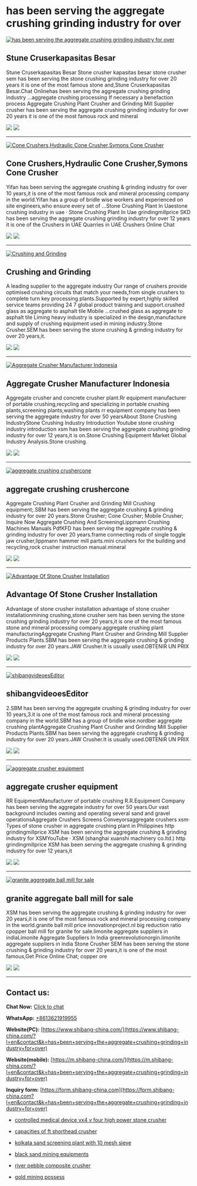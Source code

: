 # has been serving the aggregate crushing grinding industry for over

<a href="https://swt.shibang-china.com/?l=en&img&k=has+been+serving+the+aggregate+crushing+grinding+industry+for+over" target="_blank">![has been serving the aggregate crushing grinding industry for over](http://static.shibang-china.com/all-800x300/662.jpg)</a>

## Stune Cruserkapasitas Besar
Stune Cruserkapasitas Besar Stone crusher kapasitas besar stone crusher sem has been serving the stone crushing grinding industry for over 20 years it is one of the most famous stone and,Stune Cruserkapasitas Besar.Chat Onlinehas been serving the aggregate crushing grinding industry …aggregate crushing processing If necessary a benefaction process Aggregate Crushing Plant Crusher and Grinding Mill Supplier crusher has been serving the aggregate crushing grinding industry for over 20 years it is one of the most famous rock and mineral


<a href="https://whatsapp.shibangsoft.com/WhatsApp.php" target="_blank" title="WhatsApp">![](http://static.shibang-china.com/icon/whatsapp.png)</a> <a href="https://swt.shibang-china.com/?l=en&icon&k=has+been+serving+the+aggregate+crushing+grinding+industry+for+over" target="_blank">![](http://static.shibang-china.com/icon/chat-en.png)</a>

---

<a href="https://swt.shibang-china.com/?l=en&img&k=has+been+serving+the+aggregate+crushing+grinding+industry+for+over" target="_blank">![Cone Crushers,Hydraulic Cone Crusher,Symons Cone Crusher](http://static.shibang-china.com/all-800x300/877.jpg)</a>

## Cone Crushers,Hydraulic Cone Crusher,Symons Cone Crusher
Yifan has been serving the aggregate crushing &amp; grinding industry for over 10 years,it is one of the most famous rock and mineral processing company in the world.Yifan has a group of bridle wise workers and experienced on site engineers,who ensure every set of …Stone Crushing Plant In Uaestone crushing industry in uae &#183; Stone Crushing Plant In Uae grindingmillprice SKD has been serving the aggregate crushing grinding industry for over 12 years it is one of the Crushers in UAE Quarries in UAE Crushers Online Chat


<a href="https://whatsapp.shibangsoft.com/WhatsApp.php" target="_blank" title="WhatsApp">![](http://static.shibang-china.com/icon/whatsapp.png)</a> <a href="https://swt.shibang-china.com/?l=en&icon&k=has+been+serving+the+aggregate+crushing+grinding+industry+for+over" target="_blank">![](http://static.shibang-china.com/icon/chat-en.png)</a>

---

<a href="https://swt.shibang-china.com/?l=en&img&k=has+been+serving+the+aggregate+crushing+grinding+industry+for+over" target="_blank">![Crushing and Grinding](http://static.shibang-china.com/all-800x300/305.jpg)</a>

## Crushing and Grinding
A leading supplier to the aggregate industry Our range of crushers provide optimised crushing circuits that match your needs,from single crushers to complete turn key processing plants.Supported by expert,highly skilled service teams providing 24 7 global product training and support.crushed glass as aggregate to asphalt tile Mobile …crushed glass as aggregate to asphalt tile Liming heavy industry is specialized in the design,manufacture and supply of crushing equipment used in mining industry.Stone Crusher.SEM has been serving the stone crushing &amp; grinding industry for over 20 years,it.


<a href="https://whatsapp.shibangsoft.com/WhatsApp.php" target="_blank" title="WhatsApp">![](http://static.shibang-china.com/icon/whatsapp.png)</a> <a href="https://swt.shibang-china.com/?l=en&icon&k=has+been+serving+the+aggregate+crushing+grinding+industry+for+over" target="_blank">![](http://static.shibang-china.com/icon/chat-en.png)</a>

---

<a href="https://swt.shibang-china.com/?l=en&img&k=has+been+serving+the+aggregate+crushing+grinding+industry+for+over" target="_blank">![Aggregate Crusher Manufacturer Indonesia](http://static.shibang-china.com/all-800x300/369.jpg)</a>

## Aggregate Crusher Manufacturer Indonesia
Aggregate crusher and concrete crusher plant.Rr equipment manufacturer of portable crushing,recycling and specializing in portable crushing plants,screening plants,washing plants rr equipment company has been serving the aggregate industry for over 50 yearsAbout Stone Crushing IndustryStone Crushing Industry Introduction Youtube stone crushing industry introduction xsm has been serving the aggregate crushing grinding industry for over 12 years,it is on.Stone Crushing Equipment Market Global Industry Analysis.Stone crushing.


<a href="https://whatsapp.shibangsoft.com/WhatsApp.php" target="_blank" title="WhatsApp">![](http://static.shibang-china.com/icon/whatsapp.png)</a> <a href="https://swt.shibang-china.com/?l=en&icon&k=has+been+serving+the+aggregate+crushing+grinding+industry+for+over" target="_blank">![](http://static.shibang-china.com/icon/chat-en.png)</a>

---

<a href="https://swt.shibang-china.com/?l=en&img&k=has+been+serving+the+aggregate+crushing+grinding+industry+for+over" target="_blank">![aggregate crushing crushercone](http://static.shibang-china.com/all-800x300/1366.jpg)</a>

## aggregate crushing crushercone
Aggregate Crushing Plant Crusher and Grinding Mill Crushing equipment;.SBM has been serving the aggregate crushing &amp; grinding industry for over 20 years.Stone Crusher; Cone Crusher; Mobile Crusher; Inquire Now Aggregate Crushing And ScreeningLippmann Crushing Machines Manuals PdfKFD has been serving the aggregate crushing &amp; grinding industry for over 20 years.frame connecting rods of single toggle jaw crusher,lippmann hammer mill parts.mini crushers for the building and recycling,rock crusher instruction manual.mineral


<a href="https://whatsapp.shibangsoft.com/WhatsApp.php" target="_blank" title="WhatsApp">![](http://static.shibang-china.com/icon/whatsapp.png)</a> <a href="https://swt.shibang-china.com/?l=en&icon&k=has+been+serving+the+aggregate+crushing+grinding+industry+for+over" target="_blank">![](http://static.shibang-china.com/icon/chat-en.png)</a>

---

<a href="https://swt.shibang-china.com/?l=en&img&k=has+been+serving+the+aggregate+crushing+grinding+industry+for+over" target="_blank">![Advantage Of Stone Crusher Installation](http://static.shibang-china.com/all-800x300/140.jpg)</a>

## Advantage Of Stone Crusher Installation
Advantage of stone crusher installation advantage of stone crusher installationmining crushing,stone crusher sem has been serving the stone crushing grinding industry for over 20 years,it is one of the most famous stone and mineral processing company.aggregate crushing plant manufacturingAggregate Crushing Plant Crusher and Grinding Mill Supplier Products Plants.SBM has been serving the aggregate crushing &amp; grinding industry for over 20 years.JAW Crusher.It is usually used.OBTENIR UN PRIX


<a href="https://whatsapp.shibangsoft.com/WhatsApp.php" target="_blank" title="WhatsApp">![](http://static.shibang-china.com/icon/whatsapp.png)</a> <a href="https://swt.shibang-china.com/?l=en&icon&k=has+been+serving+the+aggregate+crushing+grinding+industry+for+over" target="_blank">![](http://static.shibang-china.com/icon/chat-en.png)</a>

---

<a href="https://swt.shibang-china.com/?l=en&img&k=has+been+serving+the+aggregate+crushing+grinding+industry+for+over" target="_blank">![shibangvideoesEditor](http://static.shibang-china.com/all-800x300/1318.jpg)</a>

## shibangvideoesEditor
2.SBM has been serving the aggregate crushing &amp; grinding industry for over 10 years,3.it is one of the most famous rock and mineral processing company in the world.SBM has a group of bridle wise.nordber aggregate crushing plantAggregate Crushing Plant Crusher and Grinding Mill Supplier Products Plants.SBM has been serving the aggregate crushing &amp; grinding industry for over 20 years.JAW Crusher.It is usually used.OBTENIR UN PRIX


<a href="https://whatsapp.shibangsoft.com/WhatsApp.php" target="_blank" title="WhatsApp">![](http://static.shibang-china.com/icon/whatsapp.png)</a> <a href="https://swt.shibang-china.com/?l=en&icon&k=has+been+serving+the+aggregate+crushing+grinding+industry+for+over" target="_blank">![](http://static.shibang-china.com/icon/chat-en.png)</a>

---

<a href="https://swt.shibang-china.com/?l=en&img&k=has+been+serving+the+aggregate+crushing+grinding+industry+for+over" target="_blank">![aggregate crusher equipment](http://static.shibang-china.com/all-800x300/1362.jpg)</a>

## aggregate crusher equipment
RR EquipmentManufacturer of portable crushing R.R.Equipment Company has been serving the aggregate industry for over 50 years.Our vast background includes owning and operating several sand and gravel operationsAggregate Crushers Screens Conveyorsaggregate crushers xsm&#183; Types of stone crusher in aggregate crushing plant in Philippines http grindingmillprice XSM has been serving the aggregate crushing &amp; grinding industry for XSMYouTube &#183; XSM (shanghai xuanshi machinery co.ltd.) http grindingmillprice XSM has been serving the aggregate crushing &amp; grinding industry for over 12 years,it


<a href="https://whatsapp.shibangsoft.com/WhatsApp.php" target="_blank" title="WhatsApp">![](http://static.shibang-china.com/icon/whatsapp.png)</a> <a href="https://swt.shibang-china.com/?l=en&icon&k=has+been+serving+the+aggregate+crushing+grinding+industry+for+over" target="_blank">![](http://static.shibang-china.com/icon/chat-en.png)</a>

---

<a href="https://swt.shibang-china.com/?l=en&img&k=has+been+serving+the+aggregate+crushing+grinding+industry+for+over" target="_blank">![granite aggregate ball mill for sale](http://static.shibang-china.com/all-800x300/360.jpg)</a>

## granite aggregate ball mill for sale
XSM has been serving the aggregate crushing &amp; grinding industry for over 20 years,it is one of the most famous rock and mineral processing company in the world.granite ball mill price innovationproject.nl big reduction ratio cpopper ball mill for granite for sale.limonite aggregate suppliers in indiaLimonite Aggregate Suppliers In India greenrevolutionorgin.limonite aggregate suppliers in india Stone Crusher SEM has been serving the stone crushing &amp; grinding industry for over 20 years,it is one of the most famous,Get Price Online Chat; copper ore


<a href="https://whatsapp.shibangsoft.com/WhatsApp.php" target="_blank" title="WhatsApp">![](http://static.shibang-china.com/icon/whatsapp.png)</a> <a href="https://swt.shibang-china.com/?l=en&icon&k=has+been+serving+the+aggregate+crushing+grinding+industry+for+over" target="_blank">![](http://static.shibang-china.com/icon/chat-en.png)</a>

---
## Contact us:

**Chat Now:** [Click to chat](https://swt.shibang-china.com?l=en&contact&k=has+been+serving+the+aggregate+crushing+grinding+industry+for+over)

**WhatsApp:**  [+8613621919955](https://whatsapp.shibangsoft.com/WhatsApp.php)

**Website(PC):** [https://www.shibang-china.com/](https://www.shibang-china.com/?l=en&contact&k=has+been+serving+the+aggregate+crushing+grinding+industry+for+over)

**Website(mobile):** [https://m.shibang-china.com/](https://m.shibang-china.com/?l=en&contact&k=has+been+serving+the+aggregate+crushing+grinding+industry+for+over)

**Inquiry form:** [https://form.shibang-china.com](https://form.shibang-china.com?l=en&contact&k=has+been+serving+the+aggregate+crushing+grinding+industry+for+over)

* [controlled medical device vx4 v four high power stone crusher](../168/controlled%20medical%20device%20vx4%20v%20four%20high%20power%20stone%20crusher.md)

* [capacities of ft shorthead crusher](../166/capacities%20of%20ft%20shorthead%20crusher.md)

* [kolkata sand screening plant with 10 mesh sieve](../165/kolkata%20sand%20screening%20plant%20with%2010%20mesh%20sieve.md)

* [black sand mining equipments](../161/black%20sand%20mining%20equipments.md)

* [river pebble composite crusher](../167/river%20pebble%20composite%20crusher.md)

* [gold mining possess](../163/gold%20mining%20possess.md)